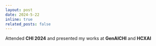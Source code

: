 ```yaml
---
layout: post
date: 2024-5-22
inline: true
related_posts: false
---
```


Attended **CHI 2024** and presented my works at **GenAICHI** and **HCXAI**